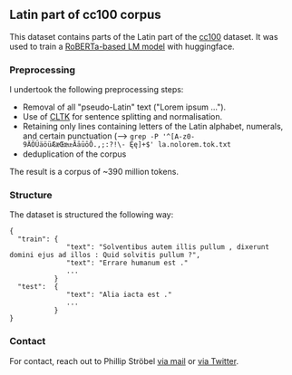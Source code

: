 ## Latin part of cc100 corpus
This dataset contains parts of the Latin part of the [cc100](http://data.statmt.org/cc-100/) dataset. It was used to train a [RoBERTa-based LM model](https://huggingface.co/pstroe/roberta-base-latin-cased) with huggingface.

### Preprocessing

I undertook the following preprocessing steps:

  - Removal of all "pseudo-Latin" text ("Lorem ipsum ...").
  - Use of [CLTK](http://www.cltk.org) for sentence splitting and normalisation.
  - Retaining only lines containing letters of the Latin alphabet, numerals, and certain punctuation (--> `grep -P '^[A-z0-9ÄÖÜäöüÆæŒœᵫĀāūōŌ.,;:?!\- Ęę]+$' la.nolorem.tok.txt`
  - deduplication of the corpus

The result is a corpus of ~390 million tokens.

### Structure
The dataset is structured the following way:
```
{
  "train": {
              "text": "Solventibus autem illis pullum , dixerunt domini ejus ad illos : Quid solvitis pullum ?",
              "text": "Errare humanum est ."
              ...
           }
  "test":  {
              "text": "Alia iacta est ."
              ...
           }
}
```

### Contact

For contact, reach out to Phillip Ströbel [via mail](mailto:pstroebel@cl.uzh.ch) or [via Twitter](https://twitter.com/CLingophil).